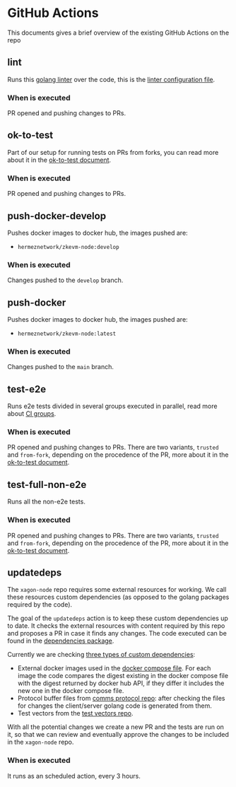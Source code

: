 # GitHub Actions

This documents gives a brief overview of the existing GitHub Actions on the repo

## lint

Runs this [golang linter] over the code, this is the [linter configuration file].

### When is executed

PR opened and pushing changes to PRs.

## ok-to-test

Part of our setup for running tests on PRs from forks, you can read more about it
in the [ok-to-test document].

### When is executed

PR opened and pushing changes to PRs.

## push-docker-develop

Pushes docker images to docker hub, the images pushed are:
* `hermeznetwork/zkevm-node:develop`

### When is executed

Changes pushed to the `develop` branch.

## push-docker

Pushes docker images to docker hub, the images pushed are:
* `hermeznetwork/zkevm-node:latest`

### When is executed

Changes pushed to the `main` branch.

## test-e2e

Runs e2e tests divided in several groups executed in parallel, read more about
[CI groups].

### When is executed

PR opened and pushing changes to PRs. There are two variants, `trusted` and
`from-fork`, depending on the procedence of the PR, more about it in the
[ok-to-test document].

## test-full-non-e2e

Runs all the non-e2e tests.

### When is executed

PR opened and pushing changes to PRs. There are two variants, `trusted` and
`from-fork`, depending on the procedence of the PR, more about it in the
[ok-to-test document].

## updatedeps

The `xagon-node` repo requires some external resources for working. We call
these resources custom dependencies (as opposed to the golang packages required
by the code).

The goal of the `updatedeps` action is to keep these custom dependencies up to
date. It checks the external resources with content required by this repo and
proposes a PR in case it finds any changes. The code executed can be found in
the [dependencies package].

Currently we are checking [three types of custom dependencies]:
* External docker images used in the [docker compose file]. For each image the
code compares the digest existing in the docker compose file with the digest
returned by docker hub API, if they differ it includes the new one in the docker
compose file.
* Protocol buffer files from [comms protocol repo]: after checking the files
for changes the client/server golang code is generated from them.
* Test vectors from the [test vectors repo].

With all the potential changes we create a new PR and the tests are run on it,
so that we can review and eventually approve the changes to be included in the
`xagon-node` repo.

### When is executed

It runs as an scheduled action, every 3 hours.

[golang linter]: https://golangci-lint.run/
[linter configuration file]: ../../.golangci.yml
[ok-to-test document]: ./ok-to-test.md
[CI groups]: ./groups.md
[dependencies package]: ../../scripts/cmd/dependencies
[three types of custom dependencies]: ../../scripts/cmd/dependencies.go
[docker compose file]: ../../docker-compose.yml
[comms protocol repo]: https://github.com/0xPolygonHermez/zkevm-comms-protocol/
[test vectors repo]: https://github.com/0xPolygonHermez/zkevm-testvectors
